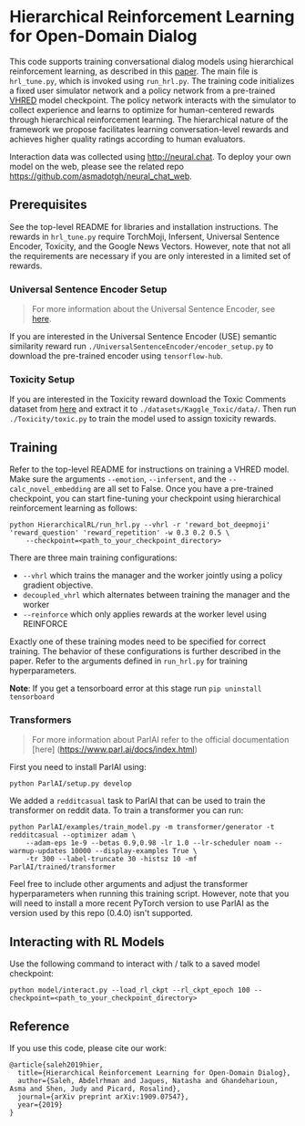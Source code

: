 # Hierarchical Reinforcement Learning for Open-Domain Dialog

This code supports training conversational dialog models using hierarchical reinforcement learning, as described in this [paper](https://arxiv.org/abs/1909.07547). The main file is ```hrl_tune.py```, which is invoked using ```run_hrl.py```. The training code initializes a fixed user simulator network and a policy network from a pre-trained [VHRED](https://arxiv.org/abs/1605.06069) model checkpoint. The policy network interacts with the simulator to collect experience and learns to optimize for human-centered rewards through hierarchical reinforcement learning. The hierarchical nature of the framework we propose facilitates learning conversation-level rewards and achieves higher quality ratings according to human evaluators.   

Interaction data was collected using http://neural.chat. To deploy your own model on the web, please see the related repo https://github.com/asmadotgh/neural_chat_web.


## Prerequisites
See the top-level README for libraries and installation instructions. The rewards in ```hrl_tune.py``` require TorchMoji, Infersent, Universal Sentence Encoder, Toxicity, and the Google News Vectors. However, note that not all the requirements are necessary if you are only interested in a limited set of rewards.

### Universal Sentence Encoder Setup
> For more information about the Universal Sentence Encoder, see [here](https://tfhub.dev/google/universal-sentence-encoder-large/3).

If you are interested in the Universal Sentence Encoder (USE) semantic similarity reward run ```./UniversalSentenceEncoder/encoder_setup.py``` to download the pre-trained encoder using ```tensorflow-hub```.

### Toxicity Setup
If you are interested in the Toxicity reward download the Toxic Comments dataset from [here](https://www.kaggle.com/c/jigsaw-toxic-comment-classification-challenge/data) and extract it to ```./datasets/Kaggle_Toxic/data/```. Then run ```./Toxicity/toxic.py``` to train the model used to assign toxicity rewards.


## Training
Refer to the top-level README for instructions on training a VHRED model. Make sure the arguments ```--emotion```, ```--infersent```, and the ```--calc_novel_embedding``` are all set to False. Once you have a pre-trained checkpoint, you can start fine-tuning your checkpoint using hierarchical reinforcement learning as follows:

```
python HierarchicalRL/run_hrl.py --vhrl -r 'reward_bot_deepmoji' 'reward_question' 'reward_repetition' -w 0.3 0.2 0.5 \
    --checkpoint=<path_to_your_checkpoint_directory>
```

There are three main training configurations:
  *  ```--vhrl``` which trains the manager and the worker jointly using a policy gradient objective.
  *  ```decoupled_vhrl``` which alternates between training the manager and the worker
  *  ```--reinforce``` which only applies rewards at the worker level using REINFORCE

Exactly one of these training modes need to be specified for correct training. The behavior of these configurations is further described in the paper. Refer to the arguments defined in ```run_hrl.py``` for training hyperparameters.

**Note**: If you get a tensorboard error at this stage run ```pip uninstall tensorboard```  

### Transformers
> For more information about ParlAI refer to the official documentation [here] (https://www.parl.ai/docs/index.html)

First you need to install ParlAI using:
```
python ParlAI/setup.py develop
```

We added a ```redditcasual``` task to ParlAI that can be used to train the transformer on reddit data. To train a transformer you can run:
```
python ParlAI/examples/train_model.py -m transformer/generator -t redditcasual --optimizer adam \
    --adam-eps 1e-9 --betas 0.9,0.98 -lr 1.0 --lr-scheduler noam --warmup-updates 10000 --display-examples True \
    -tr 300 --label-truncate 30 -histsz 10 -mf ParlAI/trained/transformer
```
Feel free to include other arguments and adjust the transformer hyperparameters when running this training script. However, note that you will need to install a more recent PyTorch version to use ParlAI as the version used by this repo (0.4.0) isn't supported.

## Interacting with RL Models

Use the following command to interact with / talk to a saved model checkpoint:
```
python model/interact.py --load_rl_ckpt --rl_ckpt_epoch 100 --checkpoint=<path_to_your_checkpoint_directory>
```

## Reference
If you use this code, please cite our work:
```
@article{saleh2019hier,
  title={Hierarchical Reinforcement Learning for Open-Domain Dialog},
  author={Saleh, Abdelrhman and Jaques, Natasha and Ghandeharioun, Asma and Shen, Judy and Picard, Rosalind},
  journal={arXiv preprint arXiv:1909.07547},
  year={2019}
}
```
